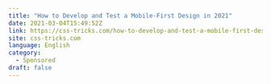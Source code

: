 ```yaml
---
title: "How to Develop and Test a Mobile-First Design in 2021"
date: 2021-03-04T15:49:52Z
link: https://css-tricks.com/how-to-develop-and-test-a-mobile-first-design-in-2021/?utm_medium=RSS&utm_source=news.12bit.vn
site: css-tricks.com
language: English
category:
  - Sponsored
draft: false
---
```

